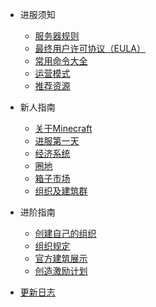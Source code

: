 - 进服须知

  - [服务器规则](rule.md)
  - [最终用户许可协议（EULA）](eula.md)
  - [常用命令大全](commands.md)
  - [运营模式](mode.md)
  - [推荐资源](resources.md)

- 新人指南

  - [关于Minecraft](aboutmc.md)
  - [进服第一天](https://docs.qq.com/doc/DQmdocHVpc2pqc0RU)
  - [经济系统](economic.md)
  - [圈地](land.md)
  - [箱子市场](qs.md)
  - [组织及建筑群](team.md)
  
- 进阶指南

  - [创建自己的组织](createteam.md)
  - [组织规定](teamrule.md)
  - [官方建筑展示](showbuilding.md)
  - [创造激励计划](creation.md)

- [更新日志](changelog.md)
                                                                                                               
